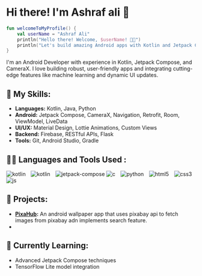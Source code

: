# Hi there! I'm Ashraf ali 👋
```kotlin
fun welcomeToMyProfile() {
    val userName = "Ashraf Ali"
    println("Hello there! Welcome, $userName! 👨‍💻")
    println("Let's build amazing Android apps with Kotlin and Jetpack Compose 🚀")
}
```
I'm an Android Developer with experience in Kotlin, Jetpack Compose, and CameraX. I love building robust, user-friendly apps and integrating cutting-edge features like machine learning and dynamic UI updates.

## 🚀 My Skills:
- **Languages:** Kotlin, Java, Python
- **Android:** Jetpack Compose, CameraX, Navigation, Retrofit, Room, ViewModel, LiveData
- **UI/UX:** Material Design, Lottie Animations, Custom Views
- **Backend:** Firebase, RESTful APIs, Flask
- **Tools:** Git, Android Studio, Gradle

## :technologist: Languages and Tools Used :
<p align="left"> 
<img src="https://img.shields.io/badge/Java-007396?style=for-the-badge&logo=java&logoColor=white"alt="kotlin" style="margin-right: 10px;"/>
<img src="https://img.shields.io/badge/Kotlin-0095D5?style=for-the-badge&logo=kotlin&logoColor=white" alt="kotlin" style="margin-right: 10px;"/>
<img src="https://img.shields.io/badge/Jetpack%20Compose-4285F4?style=for-the-badge&logo=jetpack-compose&logoColor=white" alt="jetpack-compose"/>
<img src="https://img.shields.io/badge/C-00599C?style=for-the-badge&logo=c&logoColor=white" alt="c" style="margin-right: 10px;"/>
<img src="https://img.shields.io/badge/Python-3776AB?style=for-the-badge&logo=python&logoColor=white" alt="python" style="margin-right: 10px;"/>
<img src="https://img.shields.io/badge/HTML5-E34F26?style=for-the-badge&logo=html5&logoColor=white" alt="html5" style="margin-right: 10px;"/>
<img src="https://img.shields.io/badge/CSS3-1572B6?style=for-the-badge&logo=css3&logoColor=white" alt="css3" style="margin-right: 10px;"/>
<img src="https://img.shields.io/badge/JavaScript-F7DF1E?style=for-the-badge&logo=javascript&logoColor=black" alt="js" style="margin-right: 10px;"/>
</p>

## 💼 Projects:
- **[PixaHub](https://github.com/Ashraf2k4/PixaHub):** An android wallpaper app that uses pixabay api to fetch images from pixabay adn implements search feature.
-

## 🌱 Currently Learning:
- Advanced Jetpack Compose techniques
- TensorFlow Lite model integration
